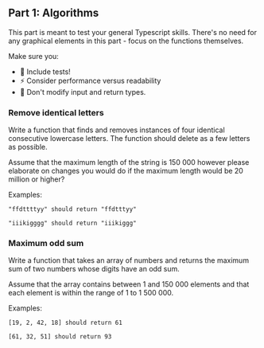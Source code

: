 ## Part 1: Algorithms

This part is meant to test your general Typescript skills.
There's no need for any graphical elements in this part - focus on the functions themselves.

Make sure you:

-   🧪 Include tests!
-   ⚡ Consider performance versus readability
-   🚫 Don't modify input and return types.

### Remove identical letters

Write a function that finds and removes instances of four identical consecutive lowercase letters. The function should delete as a few letters as possible.

Assume that the maximum length of the string is 150 000 however please elaborate on changes you would do if the maximum length would be 20 million or higher?

Examples:

```
"ffdttttyy" should return "ffdtttyy"
```

```
"iiikigggg" should return "iiikiggg"
```

### Maximum odd sum

Write a function that takes an array of numbers and returns the maximum sum of two numbers whose digits have an odd sum.

Assume that the array contains between 1 and 150 000 elements and that each element is within the range of 1 to 1 500 000.

Examples:

```
[19, 2, 42, 18] should return 61
```

```
[61, 32, 51] should return 93
```
